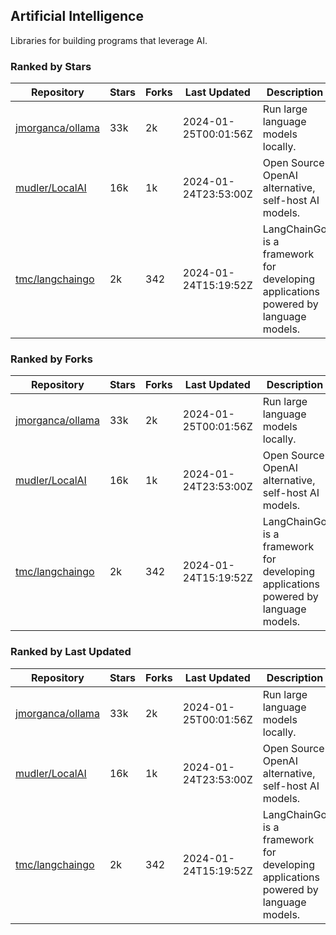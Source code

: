 ## Artificial Intelligence

Libraries for building programs that leverage AI.

### Ranked by Stars

| Repository | Stars | Forks | Last Updated | Description | 
|------------|-------|-------|--------------|-------------|
| [jmorganca/ollama](https://github.com/jmorganca/ollama) | 33k | 2k | 2024-01-25T00:01:56Z |  Run large language models locally. |
| [mudler/LocalAI](https://github.com/mudler/LocalAI) | 16k | 1k | 2024-01-24T23:53:00Z |  Open Source OpenAI alternative, self-host AI models. |
| [tmc/langchaingo](https://github.com/tmc/langchaingo) | 2k | 342 | 2024-01-24T15:19:52Z |  LangChainGo is a framework for developing applications powered by language models. |

### Ranked by Forks

| Repository | Stars | Forks | Last Updated | Description | 
|------------|-------|-------|--------------|-------------|
| [jmorganca/ollama](https://github.com/jmorganca/ollama) | 33k | 2k | 2024-01-25T00:01:56Z |  Run large language models locally. |
| [mudler/LocalAI](https://github.com/mudler/LocalAI) | 16k | 1k | 2024-01-24T23:53:00Z |  Open Source OpenAI alternative, self-host AI models. |
| [tmc/langchaingo](https://github.com/tmc/langchaingo) | 2k | 342 | 2024-01-24T15:19:52Z |  LangChainGo is a framework for developing applications powered by language models. |

### Ranked by Last Updated

| Repository | Stars | Forks | Last Updated | Description | 
|------------|-------|-------|--------------|-------------|
| [jmorganca/ollama](https://github.com/jmorganca/ollama) | 33k | 2k | 2024-01-25T00:01:56Z |  Run large language models locally. |
| [mudler/LocalAI](https://github.com/mudler/LocalAI) | 16k | 1k | 2024-01-24T23:53:00Z |  Open Source OpenAI alternative, self-host AI models. |
| [tmc/langchaingo](https://github.com/tmc/langchaingo) | 2k | 342 | 2024-01-24T15:19:52Z |  LangChainGo is a framework for developing applications powered by language models. |

